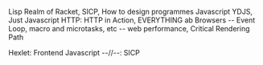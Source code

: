 Lisp Realm of Racket, SICP, How to design programmes
Javascript YDJS, Just Javascript
HTTP: HTTP in Action, EVERYTHING ab Browsers
-- Event Loop, macro and microtasks, etc
-- web performance, Critical Rendering Path

Hexlet: Frontend Javascript
--//--: SICP
